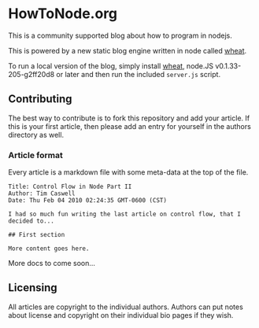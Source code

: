 # HowToNode.org

This is a community supported blog about how to program in nodejs.

This is powered by a new static blog engine written in node called [wheat][].

To run a local version of the blog, simply install [wheat][], node.JS v0.1.33-205-g2ff20d8 or later and then run the included `server.js` script.

[wheat]: http://github.com/creationix/wheat

## Contributing

The best way to contribute is to fork this repository and add your article.  If this is your first article, then please add an entry for yourself in the authors directory as well.

### Article format

Every article is a markdown file with some meta-data at the top of the file.

    Title: Control Flow in Node Part II
    Author: Tim Caswell
    Date: Thu Feb 04 2010 02:24:35 GMT-0600 (CST)

    I had so much fun writing the last article on control flow, that I decided to...

    ## First section

    More content goes here.

More docs to come soon...

## Licensing

All articles are copyright to the individual authors.  Authors can put notes about license and copyright on their individual bio pages if they wish.